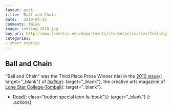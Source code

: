 ```yaml
---
layout: post
title:  Ball and Chain
date:   2010-04-15
comments: false
image: inkling_2010.jpg
buy_url: http://www.lonestar.edu/departments/studentactivities/Inkling2010.pdf
categories: 
- short stories
---
```


## Ball and Chain

"Ball and Chain" was the Third Place Prose Winner (tie) in the [2010 issue][inkling2010]{: target="_blank"} of [*Inkling*][inkling]{: target="_blank"}, the creative
arts magazine of [Lone Star College-Tomball][lsc]{: target="_blank"}.

- [Read][inkling2010]{: class="button special icon fa-book"}{: target="_blank"}
{: .actions}

<br />
<br />
<br />
<br />
<br />
<br />
<br />

[inkling2010]:http://www.lonestar.edu/departments/studentactivities/Inkling2010.pdf
[inkling]:http://www.lonestar.edu/past-inkling-issues.htm
[lsc]:http://www.lonestar.edu/tomball.htm